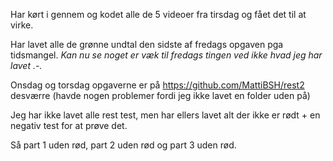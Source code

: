 Har kørt i gennem og kodet alle de 5 videoer fra tirsdag og fået det til at virke.



Har lavet alle de grønne undtal den sidste af fredags opgaven pga tidsmangel.
*Kan nu se noget er væk til fredags tingen ved ikke hvad jeg har lavet .-.*

Onsdag og torsdag opgaverne er på https://github.com/MattiBSH/rest2 desværre (havde nogen problemer fordi jeg ikke lavet en folder uden på) 


Jeg har ikke lavet alle rest test, men har ellers lavet alt der ikke er rødt + en negativ test for at prøve det.

Så part 1 uden rød, part 2 uden rød og part 3 uden rød.
